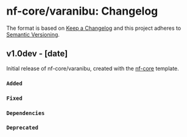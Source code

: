 # nf-core/varanibu: Changelog

The format is based on [Keep a Changelog](https://keepachangelog.com/en/1.0.0/)
and this project adheres to [Semantic Versioning](https://semver.org/spec/v2.0.0.html).

## v1.0dev - [date]

Initial release of nf-core/varanibu, created with the [nf-core](https://nf-co.re/) template.

### `Added`

### `Fixed`

### `Dependencies`

### `Deprecated`
